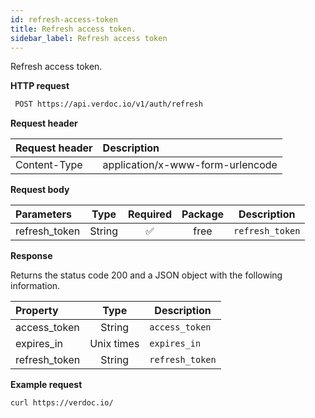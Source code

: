 ```yaml
---
id: refresh-access-token
title: Refresh access token.
sidebar_label: Refresh access token
---
```


Refresh access token.

**HTTP request**

```bash
 POST https://api.verdoc.io/v1/auth/refresh
```

**Request header**

| Request header | Description                      |
| :------------- | :------------------------------- |
| Content-Type   | application/x-www-form-urlencode |

**Request body**

| Parameters    |  Type  | Required | Package | Description     |
| :------------ | :----: | :------: | :-----: | --------------- |
| refresh_token | String |    ✅    |  free   | `refresh_token` |

**Response**

Returns the status code 200 and a JSON object with the following information.

| Property      |    Type    | Description     |
| :------------ | :--------: | --------------- |
| access_token  |   String   | `access_token`  |
| expires_in    | Unix times | `expires_in`    |
| refresh_token |   String   | `refresh_token` |

**Example request**

```bash
curl https://verdoc.io/
```
